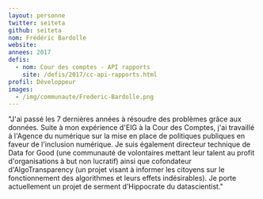 ```yaml
---
layout: personne
twitter: seiteta
github: seiteta
nom: Frédéric Bardolle
website:
annees: 2017
defis:
  - nom: Cour des comptes - API rapports
    site: /defis/2017/cc-api-rapports.html
profil: Développeur
images:
  - /img/communaute/Frederic-Bardolle.png
---
```


"J'ai passé les 7 dernières années à résoudre des problèmes grâce
aux données.  Suite à mon expérience d'EIG à la Cour des Comptes,
j'ai travaillé à l'Agence du numérique sur la mise en
place de politiques publiques en faveur de l'inclusion numérique. Je suis
également directeur technique de Data for Good (une communauté de
volontaires mettant leur talent au profit d'organisations à but non
lucratif) ainsi que cofondateur d'AlgoTransparency (un projet visant à
informer les citoyens sur le fonctionnement des algorithmes et leurs
effets indésirables). Je porte actuellement un projet de serment
d’Hippocrate du datascientist."
